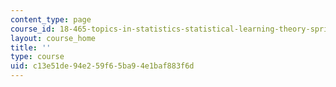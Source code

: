```yaml
---
content_type: page
course_id: 18-465-topics-in-statistics-statistical-learning-theory-spring-2007
layout: course_home
title: ''
type: course
uid: c13e51de-94e2-59f6-5ba9-4e1baf883f6d
---
```

